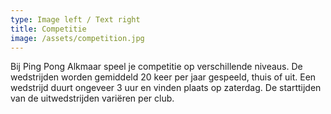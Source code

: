 ```yaml
---
type: Image left / Text right
title: Competitie
image: /assets/competition.jpg
---
```

Bij Ping Pong Alkmaar speel je competitie op verschillende niveaus. De wedstrijden worden gemiddeld 20 keer per jaar gespeeld, thuis of uit. Een wedstrijd duurt ongeveer 3 uur en vinden plaats op zaterdag. De starttijden van de uitwedstrijden variëren per club.